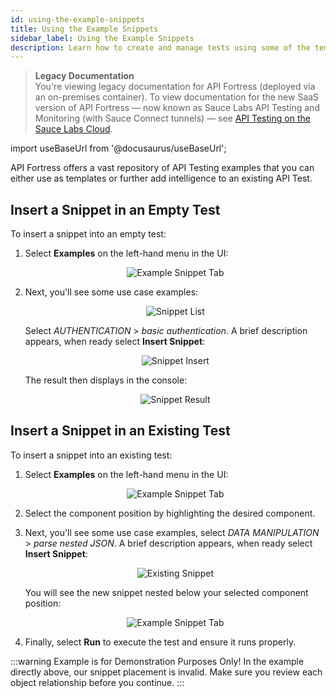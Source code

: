 ```yaml
---
id: using-the-example-snippets
title: Using the Example Snippets
sidebar_label: Using the Example Snippets
description: Learn how to create and manage tests using some of the tempalte examples offered by API Fortress.
---
```


<head>
  <meta name="robots" content="noindex" />
</head>

>**Legacy Documentation**<br/>You're viewing legacy documentation for API Fortress (deployed via an on-premises container). To view documentation for the new SaaS version of API Fortress &#8212; now known as Sauce Labs API Testing and Monitoring (with Sauce Connect tunnels) &#8212; see [API Testing on the Sauce Labs Cloud](/api-testing/).

import useBaseUrl from '@docusaurus/useBaseUrl';

API Fortress offers a vast repository of API Testing examples that you can either use as templates or further add intelligence to an existing API Test.

## Insert a Snippet in an Empty Test

To insert a snippet into an empty test:

1. Select __Examples__ on the left-hand menu in the UI:

   <p align="center"><img src={useBaseUrl('img/api-fortress/2019/06/examples.png')} alt="Example Snippet Tab"/> </p>

1. Next, you'll see some use case examples:

   <p align="center"><img src={useBaseUrl('img/api-fortress/2019/06/snippetList.png')} alt="Snippet List"/> </p>

   Select _AUTHENTICATION_ > _basic authentication_. A brief description appears, when ready select **Insert Snippet**:

   <p align="center"><img src={useBaseUrl('img/api-fortress/2019/06/snippetInsert.png')} alt="Snippet Insert"/> </p>

   The result then displays in the console:

   <p align="center"><img src={useBaseUrl('img/api-fortress/2019/06/snippetResult.png')} alt="Snippet Result"/> </p>


## Insert a Snippet in an Existing Test

To insert a snippet into an existing test:

1. Select __Examples__ on the left-hand menu in the UI:

   <p align="center"><img src={useBaseUrl('img/api-fortress/2019/06/examples.png')} alt="Example Snippet Tab"/> </p>

1. Select the component position by highlighting the desired component.

1. Next, you'll see some use case examples, select _DATA MANIPULATION_ > _parse nested JSON_. A brief description appears, when ready select **Insert Snippet**:

   <p align="center"><img src={useBaseUrl('img/api-fortress/2019/06/existingSnippet.png')} alt="Existing Snippet"/> </p>

   You will see the new snippet nested below your selected component position:

   <p align="center"><img src={useBaseUrl('img/api-fortress/2019/06/snippetInsertion.png')} alt="Example Snippet Tab"/> </p>

1. Finally, select __Run__ to execute the test and ensure it runs properly.

:::warning Example is for Demonstration Purposes Only!
In the example directly above, our snippet placement is invalid. Make sure you review each object relationship before you continue.
:::
